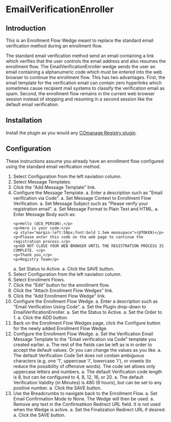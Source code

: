 # EmailVerificationEnroller

## Introduction

This is an Enrollment Flow Wedge meant to replace the standard
email verification method during an enrollment flow.

The standard email verification method send an email containing a
link which verifies that the user controls the email address and
also resumes the enrollment flow. The EmailVerificationEnroller
wedge sends the user an email containing a alphanumeric code which
must be entered into the web browser to continue the enrollment
flow. This has two advantages. First, the email template for the
verification email can contain zero hyperlinks which sometimes
cause recipient mail systems to classify the verification email as
spam. Second, the enrollment flow remains in the current web
browser session instead of stopping and resuming in a second
session like the default email verification.

## Installation

Install the plugin as you would any 
[COmanage Registry plugin](https://spaces.at.internet2.edu/x/ZwEZBg).

## Configuration

These instructions assume you already have an enrollment flow
configured using the standard email verification method.

1.  Select Configuration from the left naviation column.
1.  Select Message Templates.
1.  Click the "Add Message Template" link.
1.  Configure the Message Template.
    a.  Enter a description such as "Email verification via Code".
    a.  Set Message Context to Enrollment Flow Verification.
    a.  Set Message Subject such as "Please verify your registration
    email".
    a.  Set Message Format to Plain Text and HTML. 
    a.  Enter Message Body such as:
    ```
    <p>Hello (@CO_PERSON),</p>
    <p>Here is your code:</p>
    <p style="margin-left:50px;font:bold 1.5em monospace">(@TOKEN)</p>
    <p>Please enter this code on the web page to continue the registration process.</p>
    <p>DO NOT CLOSE YOUR WEB BROWSER UNTIL THE REGISTRATION PROCESS IS COMPLETE. </p>
    <p>Thank you,</p>
    <p>Registry Team</p>
    ```
    a.  Set Status to Active.
    a.  Click the SAVE button.
1.  Select Configuration from the left naviation column.
1.  Select Enrollment Flows.
1.  Click the "Edit" button for the enrollment flow. 
1.  Click the "Attach Enrollment Flow Wedges" link.
1.  Click the "Add Enrollment Flow Wedge" link.
1.  Configure the Enrollment Flow Wedge.
    a.  Enter a description such as "Email Verification Using
    Code".
    a.  Set the Plugin drop-down to EmailVerificationEnroller.
    a.  Set the Status to Active.
    a.  Set the Order to 1.
    a.  Click the ADD button.
1.  Back on the Enrollment Flow Wedges page, click the Configure
    button for the newly added Enrollment Flow Wedge.
1.  Configure the Enrollment Flow Wedge.
    a.  Set the Verification Email Message Template to the "Email
    verification via Code" template you created earlier.
    a.  The rest of the fields can be left as is in order to accept
    the default values. Or you can change the values as you like.
    a.  The default Verification Code Set does not contain
    ambiguous characters (e.g. one '1', uppercase 'I', lowercase
    'l'), or vowels (to reduce the possibility of offensive words).
    The code set allows only uppercase letters and numbers.
    a.  The default Verification code length is 8, but can be
    configured to 4, 8, 12, 16, or 20.
    a.  The default Verification Validity (in Minutes) is 480 (8
    hours), but can be set to any positive number.
    a.  Click the SAVE button.
1.  Use the Breadcrumbs to navigate back to the Enrollment Flow.
    a.  Set Email Confirmation Mode to None. The Wedge will then be
        used.
    a.  Remove any text in the Confirmatikon Redirect URL field. It
        is not used when the Wedge is active.
    a.  Set the Finalization Redirect URL if desired.
    a.  Click the SAVE button.

